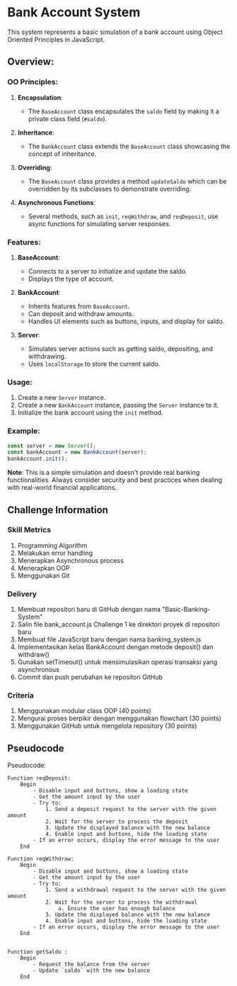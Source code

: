 # Bank Account System

This system represents a basic simulation of a bank account using Object Oriented Principles in JavaScript.

## Overview:

### OO Principles:

1. **Encapsulation**:

   - The `BaseAccount` class encapsulates the `saldo` field by making it a private class field (`#saldo`).

1. **Inheritance**:

   - The `BankAccount` class extends the `BaseAccount` class showcasing the concept of inheritance.

1. **Overriding**:

   - The `BaseAccount` class provides a method `updateSaldo` which can be overridden by its subclasses to demonstrate overriding.

1. **Asynchronous Functions**:
   - Several methods, such as `init`, `reqWithdraw`, and `reqDeposit`, use async functions for simulating server responses.

### Features:

1. **BaseAccount**:

   - Connects to a server to initialize and update the saldo.
   - Displays the type of account.

1. **BankAccount**:

   - Inherits features from `BaseAccount`.
   - Can deposit and withdraw amounts.
   - Handles UI elements such as buttons, inputs, and display for saldo.

1. **Server**:
   - Simulates server actions such as getting saldo, depositing, and withdrawing.
   - Uses `localStorage` to store the current saldo.

### Usage:

1. Create a new `Server` instance.
2. Create a new `BankAccount` instance, passing the `Server` instance to it.
3. Initialize the bank account using the `init` method.

### Example:

```javascript
const server = new Server();
const bankAccount = new BankAccount(server);
bankAccount.init();
```

**Note**: This is a simple simulation and doesn't provide real banking functionalities. Always consider security and best practices when dealing with real-world financial applications.

## Challenge Information

### Skill Metrics

1. Programming Algorithm
1. Melakukan error handling
1. Menerapkan Asynchronous process
1. Menerapkan OOP
1. Menggunakan Git

### Delivery

1. Membuat repositori baru di GitHub dengan nama "Basic-Banking-System"
1. Salin file bank_account.js Challenge 1 ke direktori proyek di repositori baru
1. Membuat file JavaScript baru dengan nama banking_system.js
1. Implementasikan kelas BankAccount dengan metode deposit() dan withdraw()
1. Gunakan setTimeout() untuk mensimulasikan operasi transaksi yang asynchronous
1. Commit dan push perubahan ke repositori GitHub

### Criteria

1. Menggunakan modular class OOP (40 points)
1. Mengurai proses berpikir dengan menggunakan flowchart (30 points)
1. Menggunakan GitHub untuk mengelola repository (30 points)

## Pseudocode

Pseudocode:

```pseudocode
Function reqDeposit:
    Begin
        - Disable input and buttons, show a loading state
        - Get the amount input by the user
        - Try to:
            1. Send a deposit request to the server with the given amount
            2. Wait for the server to process the deposit
            3. Update the displayed balance with the new balance
            4. Enable input and buttons, hide the loading state
        - If an error occurs, display the error message to the user
    End

Function reqWithdraw:
    Begin
        - Disable input and buttons, show a loading state
        - Get the amount input by the user
        - Try to:
            1. Send a withdrawal request to the server with the given amount
            2. Wait for the server to process the withdrawal
                a. Ensure the user has enough balance
            3. Update the displayed balance with the new balance
            4. Enable input and buttons, hide the loading state
        - If an error occurs, display the error message to the user
    End


Function getSaldo :
    Begin
        - Request the balance from the server
        - Update `saldo` with the new balance
    End
```
